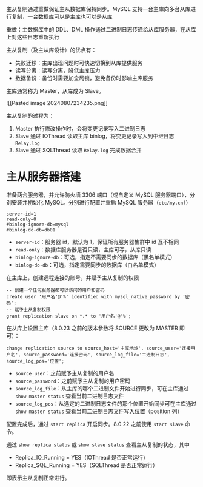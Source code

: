 主从复制通过重做保证主从数据库保持同步。MySQL 支持一台主库向多台从库进行复制，一台数据库可以是主库也可以是从库

重做：主数据库中的 DDL、DML 操作通过二进制日志传递给从库服务器，在从库上对这些日志重新执行

主从复制（及主从库设计）的优点有：

* 失败迁移：主库出现问题时可快速切换到从库提供服务
* 读写分离：读写分离，降低主库压力
* 数据备份：备份时需要加全局锁，避免备份时影响主库服务

主库通常称为 Master，从库成为 Slave。

![[Pasted image 20240807234235.png]]

主从复制的过程为：
1. Master 执行修改操作时，会将变更记录写入二进制日志
2. Slave 通过 IOThread 读取主库 binlog，将变更记录写入到中继日志 `Relay.log`
3. Slave 通过 SQLThread 读取 `Relay.log` 完成数据合并
# 主从服务器搭建

准备两台服务器，并允许防火墙 3306 端口（或自定义 MySQL 服务器端口），分别安装并初始化 MySQL。分别进行配置并重启 MySQL 服务器（`etc/my.cnf`）

```
server-id=1
read-only=0
#binlog-ignore-db=mysql
#binlog-do-db=db01
```

* `server-id`：服务器 id，默认为 1，保证所有服务器集群中 id 互不相同
* `read-only`：数据库服务器是否只读，主库可写，从库只读
* `binlog-ignore-db`：可选，指定不需要同步的数据库（黑名单模式）
* `binlog-do-db`：可选，指定需要同步的数据库（白名单模式）

在主库上，创建远程连接的账号，并赋予主从复制的权限

```mysql
-- 创建一个任何服务器都可以访问的用户和密码
create user '用户名'@'%' identified with mysql_native_password by '密码';
-- 赋予主从复制权限
grant replication slave on *.* to '用户名'@'%';
```

在从库上设置主库（8.0.23 之前的版本参数将 SOURCE 更改为 MASTER 即可）：

```mysql
change replication source to source_host='主库地址', source_user='连接用户名', source_password='连接密码', source_log_file='二进制日志', source_log_pos='位置';
```

* `source_user`：之前赋予主从复制的用户名
* `source_password`：之前赋予主从复制的用户密码
* `source_log_file`：从主库的哪个二进制文件开始进行同步，可在主库通过 `show master status` 查看当前二进制日志文件
* `source_log_pos`：从选定的二进制日志文件的那个位置开始同步可在主库通过 `show master status` 查看当前二进制日志文件写入位置（position 列）

配置完成后，通过 `start replica` 开启同步。8.0.22 之前使用 `start slave` 命令。

通过 `show replica status` 或 `show slave status` 查看主从复制的状态，其中

* Replica_IO_Running = YES（IOThread 是否正常运行）
* Replica_SQL_Running = YES（SQLThread 是否正常运行）

即表示主从复制正常进行。
